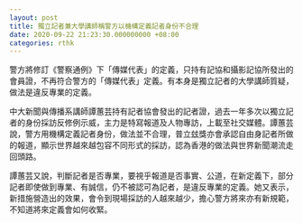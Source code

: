 ```yaml
---
layout: post
title: 獨立記者兼大學講師稱警方以機構定義記者身份不合理
date: 2020-09-22 21:23:30.000000000 +08:00
categories: rthk
---
```


警方將修訂《警察通例》下「傳媒代表」的定義，只持有記協和攝影記協所發出的會員證，不再符合警方的「傳媒代表」定義。有本身是獨立記者的大學講師質疑，做法是違反專業的定義。

中大新聞與傳播系講師譚蕙芸持有記者協會發出的記者證，過去一年多次以獨立記者的身份採訪反修例示威，主力是特寫報道及人物專訪，上載至社交媒體。譚蕙芸說，警方用機構定義記者身份，做法並不合理，普立玆獎亦會承認自由身記者所做的報道，顯示世界越來越包容不同形式的採訪，認為香港的做法與世界新聞潮流走回頭路。

譚蕙芸又說，判斷記者是否專業，要視乎報道是否事實、公道，在新定義下，部分記者即使做到專業、有誠信，仍不被認可為記者，是違反專業的定義。她又表示，新措施營造出的效果，會令到現場採訪的人越來越少，擔心警方將來亦有新規範，不知道將來定義會如何收緊。
